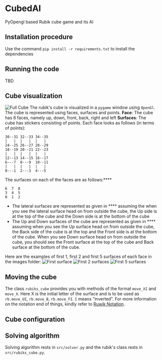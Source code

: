# CubedAI
PyOpengl based Rubik cube game and its AI

## Installation procedure
Use the command `pip install -r requirements.txt` to install the dependencies

## Running the code
TBD

## Cube visualization
![Full Cube](rubiks_cube.png)
The rubik's cube is visualized in a `pygame` window using `OpenGl`. The cube is represented using faces, surfaces and points.
**Face**: The cube has 6 faces, namely up, down, front, back, right and left
**Surfaces**: The cube has stickers consisting of points. Each face looks as follows  (in terms of points):
```
30--31 32--33 34--35
|   |  |   |  |   |
24--25 26--27 28--29
18--19 20--21 22--23
|   |  |   |  |   |
12--13 14--15 16--17
6---7  8---9  10--11
|   |  |   |  |   |
0---1  2---3  4---5
```
The surfaces on each of the faces are as follows:****
```
6  7  8
3  4  5
0  1  2
```
- The lateral surfaces are represented as given in **** assuming the when you see the lateral surface head on from outside the cube, the Up side is at the top of the cube and the Down side is at the bottom of the cube
- The Up and Down surfaces of the cube are represented as given in **** assuming when you see the Up surface head on from outside the cube, the Back side of the cube is at the top and the Front side is at the bottom of the cube. When you see Down surface head on from outside the cube, you should see the Front surface at the top of the cube and Back surface at the bottom of the cube.

Here are the examples of first 1, first 2 and first 5 surfaces of each face in the images folder:
![First surface](cube_arrangement.png)
![First 2 surfaces](cube_1_2.png)
![First 5 surfaces](cube_1_5.png)


## Moving the cube
The class `rubiks_cube` provides you with methods of the format `move_XI` and `move_X`. Here X is the initial letter of the surface and is to be used as `rb.move_UI`, `rb.move_B`, `rb.move_FI`. `I` means "inverted". For more information on the notation end of things, kindly refer to [Ruwik Notation](https://ruwix.com/the-rubiks-cube/notation/).

## Cube configuration


## Solving algorithm
Solving algorithm rests in `src/solver.py` and the rubik's class rests in `src/rubiks_cube.py`. 
